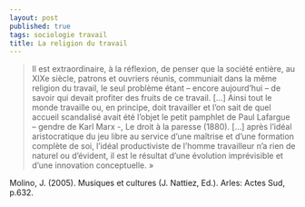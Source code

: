 ```yaml
---
layout: post
published: true
tags: sociologie travail
title: La religion du travail
---
```


>Il est extraordinaire, à la réflexion, de penser que la société entière, au XIXe siècle, patrons et ouvriers réunis, communiait dans la même religion du travail, le seul problème étant – encore aujourd’hui – de savoir qui devait profiter des fruits de ce travail. […] Ainsi tout le monde travaille ou, en principe, doit travailler et l’on sait de quel accueil scandalisé avait été l’objet le petit pamphlet de Paul Lafargue – gendre de Karl Marx -, Le droit à la paresse (1880). […] après l’idéal aristocratique du jeu libre au service d’une maîtrise et d’une formation complète de soi, l’idéal productiviste de l’homme travailleur n’a rien de naturel ou d’évident, il est le résultat d’une évolution imprévisible et d’une innovation conceptuelle. » 

Molino, J. (2005). Musiques et cultures (J. Nattiez, Ed.). Arles: Actes Sud, p.632.
